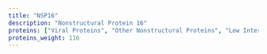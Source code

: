 ```yaml
---
title: "NSP16"
description: "Nonstructural Protein 16"
proteins: ["Viral Proteins", "Other Nonstructural Proteins", "Low Interest Proteins"]
proteins_weight: 116
---
```

